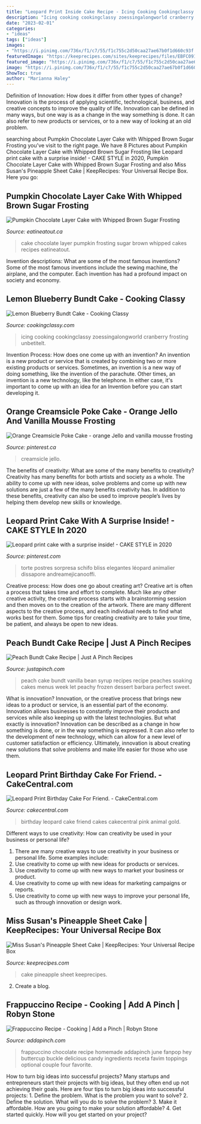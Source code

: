 ```yaml
---
title: "Leopard Print Inside Cake Recipe - Icing Cooking Cookingclassy Zoessingalongworld Cranberry Frosting Unbetitelt"
description: "Icing cooking cookingclassy zoessingalongworld cranberry frosting unbetitelt"
date: "2023-02-01"
categories:
- "ideas"
tags: ["ideas"]
images:
- "https://i.pinimg.com/736x/f1/c7/55/f1c755c2d50caa27ae67b0f1d660c93f.jpg"
featuredImage: "https://keeprecipes.com/sites/keeprecipes/files/EBFC0911-78A6-4AC0-B2EF-9E542E50488A.jpg"
featured_image: "https://i.pinimg.com/736x/f1/c7/55/f1c755c2d50caa27ae67b0f1d660c93f.jpg"
image: "https://i.pinimg.com/736x/f1/c7/55/f1c755c2d50caa27ae67b0f1d660c93f.jpg"
ShowToc: true
author: "Marianna Haley"
---
```



Definition of Innovation: How does it differ from other types of change?
Innovation is the process of applying scientific, technological, business, and creative concepts to improve the quality of life. Innovation can be defined in many ways, but one way is as a change in the way something is done. It can also refer to new products or services, or to a new way of looking at an old problem.

	

		
searching about Pumpkin Chocolate Layer Cake with Whipped Brown Sugar Frosting you've visit to the right page. We have 8 Pictures about Pumpkin Chocolate Layer Cake with Whipped Brown Sugar Frosting like Leopard print cake with a surprise inside! - CAKE STYLE in 2020, Pumpkin Chocolate Layer Cake with Whipped Brown Sugar Frosting and also Miss Susan&#039;s Pineapple Sheet Cake | KeepRecipes: Your Universal Recipe Box. Here you go:
		
    
## Pumpkin Chocolate Layer Cake With Whipped Brown Sugar Frosting

<img loading=lazy src="https://eatineatout.ca/wp-content/uploads/2015/09/Pumpkin-Chocolate-Layer-Cake__7.jpg" onerror="this.onerror=null;this.src='https://tse3.mm.bing.net/th?id=OIP.r3VvBmh9kTm5FK3dachN5AHaKQ&amp;pid=15.1';" alt="Pumpkin Chocolate Layer Cake with Whipped Brown Sugar Frosting">

_Source: eatineatout.ca_

>cake chocolate layer pumpkin frosting sugar brown whipped cakes recipes eatineatout. 

	

Invention descriptions: What are some of the most famous inventions?
Some of the most famous inventions include the sewing machine, the airplane, and the computer. Each invention has had a profound impact on society and economy.

    
## Lemon Blueberry Bundt Cake - Cooking Classy

<img loading=lazy src="https://www.cookingclassy.com/wp-content/uploads/2016/05/lemon_blueberry_bundt_cake8.-1.jpg" onerror="this.onerror=null;this.src='https://tse2.mm.bing.net/th?id=OIP.0QhVspB0fRnh-qUDig15ZgHaLH&amp;pid=15.1';" alt="Lemon Blueberry Bundt Cake - Cooking Classy">

_Source: cookingclassy.com_

>icing cooking cookingclassy zoessingalongworld cranberry frosting unbetitelt. 

	

Invention Process: How does one come up with an invention?
An invention is a new product or service that is created by combining two or more existing products or services. Sometimes, an invention is a new way of doing something, like the invention of the parachute. Other times, an invention is a new technology, like the telephone. In either case, it's important to come up with an idea for an Invention before you can start developing it.

    
## Orange Creamsicle Poke Cake - Orange Jello And Vanilla Mousse Frosting

<img loading=lazy src="https://i.pinimg.com/736x/f1/c7/55/f1c755c2d50caa27ae67b0f1d660c93f.jpg" onerror="this.onerror=null;this.src='https://tse2.mm.bing.net/th?id=OIP.Z-LXhVPSnQ9KsepqMrNBwAHaLH&amp;pid=15.1';" alt="Orange Creamsicle Poke Cake - orange Jello and vanilla mousse frosting">

_Source: pinterest.ca_

>creamsicle jello. 

	

The benefits of creativity: What are some of the many benefits to creativity?
Creativity has many benefits for both artists and society as a whole. The ability to come up with new ideas, solve problems and come up with new solutions are just a few of the many benefits creativity has. In addition to these benefits, creativity can also be used to improve people’s lives by helping them develop new skills or knowledge.

    
## Leopard Print Cake With A Surprise Inside! - CAKE STYLE In 2020

<img loading=lazy src="https://i.pinimg.com/736x/a4/9e/55/a49e55ad83ebf6583e08573c832a833e.jpg" onerror="this.onerror=null;this.src='https://tse3.mm.bing.net/th?id=OIP.rCgWhEVHpX4Z_fIVNSGKYwHaJ3&amp;pid=15.1';" alt="Leopard print cake with a surprise inside! - CAKE STYLE in 2020">

_Source: pinterest.com_

>torte postres sorpresa schifo bliss elegantes léopard animalier dissapore andreamejicanooffi. 

	

Creative process: How does one go about creating art?
Creative art is often a process that takes time and effort to complete. Much like any other creative activity, the creative process starts with a brainstorming session and then moves on to the creation of the artwork. There are many different aspects to the creative process, and each individual needs to find what works best for them. Some tips for creating creativity are to take your time, be patient, and always be open to new ideas.

    
## Peach Bundt Cake Recipe | Just A Pinch Recipes

<img loading=lazy src="https://lh3.googleusercontent.com/hYPIJ9aeCakzcj8Rll50spKA7VsWxOdIxrchRUWRu6PNj2PZx6oKeDoDWtf00SQViqLjNAUG-BLdZoyOhhUyE136G1zpIcoDElOOV-c=w900-l68" onerror="this.onerror=null;this.src='https://tse4.mm.bing.net/th?id=OIP.9L6BY3zKB9mln0q-4tHPMAHaLG&amp;pid=15.1';" alt="Peach Bundt Cake Recipe | Just A Pinch Recipes">

_Source: justapinch.com_

>peach cake bundt vanilla bean syrup recipes recipe peaches soaking cakes menus week let peachy frozen dessert barbara perfect sweet. 

	

What is innovation?
Innovation, or the creative process that brings new ideas to a product or service, is an essential part of the economy. Innovation allows businesses to constantly improve their products and services while also keeping up with the latest technologies. But what exactly is innovation?
Innovation can be described as a change in how something is done, or in the way something is expressed. It can also refer to the development of new technology, which can allow for a new level of customer satisfaction or efficiency. Ultimately, innovation is about creating new solutions that solve problems and make life easier for those who use them.

    
## Leopard Print Birthday Cake For Friend. - CakeCentral.com

<img loading=lazy src="https://cdn001.cakecentral.com/gallery/2015/03/900_711969XNi0_leopard-print-birthday-cake-for-friend.jpg" onerror="this.onerror=null;this.src='https://tse2.mm.bing.net/th?id=OIP.vpuKItJWFIHDUhSc-pi7GQHaHk&amp;pid=15.1';" alt="Leopard Print Birthday Cake For Friend. - CakeCentral.com">

_Source: cakecentral.com_

>birthday leopard cake friend cakes cakecentral pink animal gold. 

	

Different ways to use creativity: How can creativity be used in your business or personal life?
1. There are many creative ways to use creativity in your business or personal life. Some examples include: 
2. Use creativity to come up with new ideas for products or services. 
3. Use creativity to come up with new ways to market your business or product. 
4. Use creativity to come up with new ideas for marketing campaigns or reports. 
5. Use creativity to come up with new ways to improve your personal life, such as through innovation or design work.

    
## Miss Susan&#039;s Pineapple Sheet Cake | KeepRecipes: Your Universal Recipe Box

<img loading=lazy src="https://keeprecipes.com/sites/keeprecipes/files/EBFC0911-78A6-4AC0-B2EF-9E542E50488A.jpg" onerror="this.onerror=null;this.src='https://tse4.mm.bing.net/th?id=OIP.P3WtyQFkGNCyFdgkaflxYQAAAA&amp;pid=15.1';" alt="Miss Susan&#039;s Pineapple Sheet Cake | KeepRecipes: Your Universal Recipe Box">

_Source: keeprecipes.com_

>cake pineapple sheet keeprecipes. 

	

2. Create a blog.

    
## Frappuccino Recipe - Cooking | Add A Pinch | Robyn Stone

<img loading=lazy src="http://addapinch.com/wp-content/blogs.dir/3/files/2012/09/Homemade-Frappuccino-DSC_0560.jpg" onerror="this.onerror=null;this.src='https://tse3.mm.bing.net/th?id=OIP.cFNM0EN8xr2rO12wNyTqFAHaLJ&amp;pid=15.1';" alt="Frappuccino Recipe - Cooking | Add a Pinch | Robyn Stone">

_Source: addapinch.com_

>frappuccino chocolate recipe homemade addapinch june fanpop hey buttercup buckle delicious candy ingredients receta favim toppings optional couple four favorite. 

	

How to turn big ideas into successful projects?
Many startups and entrepreneurs start their projects with big ideas, but they often end up not achieving their goals. Here are four tips to turn big ideas into successful projects: 1. Define the problem. What is the problem you want to solve? 2. Define the solution. What will you do to solve the problem? 3. Make it affordable. How are you going to make your solution affordable? 4. Get started quickly. How will you get started on your project?

